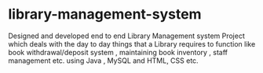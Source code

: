# library-management-system
Designed and developed end to end Library Management system 
Project which deals with the day to day things that a Library requires to 
function like book withdrawal/deposit system , maintaining book 
inventory , staff management etc. using Java , MySQL and HTML, CSS 
etc.
